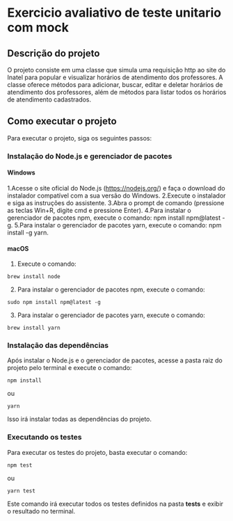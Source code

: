 # Exercicio avaliativo de teste unitario com mock

## Descrição do projeto

O projeto consiste em uma classe que simula uma requisição http ao site do Inatel para popular e visualizar horários de atendimento dos professores. A classe oferece métodos para adicionar, buscar, editar e deletar horários de atendimento dos professores, além de métodos para listar todos os horários de atendimento cadastrados.

## Como executar o projeto

Para executar o projeto, siga os seguintes passos:

### Instalação do Node.js e gerenciador de pacotes

#### Windows

1.Acesse o site oficial do Node.js (https://nodejs.org/) e faça o download do instalador compatível com a sua versão do Windows.
2.Execute o instalador e siga as instruções do assistente.
3.Abra o prompt de comando (pressione as teclas Win+R, digite cmd e pressione Enter).
4.Para instalar o gerenciador de pacotes npm, execute o comando: npm install npm@latest -g.
5.Para instalar o gerenciador de pacotes yarn, execute o comando: npm install -g yarn.

#### macOS

1. Execute o comando:

````
brew install node
````
2. Para instalar o gerenciador de pacotes npm, execute o comando:

````
sudo npm install npm@latest -g
````
3. Para instalar o gerenciador de pacotes yarn, execute o comando:

````
brew install yarn
````

### Instalação das dependências

Após instalar o Node.js e o gerenciador de pacotes, acesse a pasta raiz do projeto pelo terminal e execute o comando:

````
npm install
````

ou 

````
yarn 
````
Isso irá instalar todas as dependências do projeto.

### Executando os testes

Para executar os testes do projeto, basta executar o comando:

```
npm test 
```
ou 
````
yarn test
````

Este comando irá executar todos os testes definidos na pasta __tests__ e exibir o resultado no terminal.